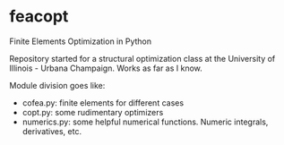 # feacopt
Finite Elements Optimization in Python

Repository started for a structural optimization class at the University of Illinois - Urbana Champaign. Works as far as I know.

Module division goes like:
- cofea.py: finite elements for different cases
- copt.py: some rudimentary optimizers
- numerics.py: some helpful numerical functions. Numeric integrals, derivatives, etc.
